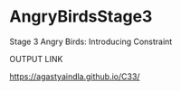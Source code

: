 # AngryBirdsStage3
Stage 3 Angry Birds: Introducing Constraint


OUTPUT LINK


https://agastyaindla.github.io/C33/
